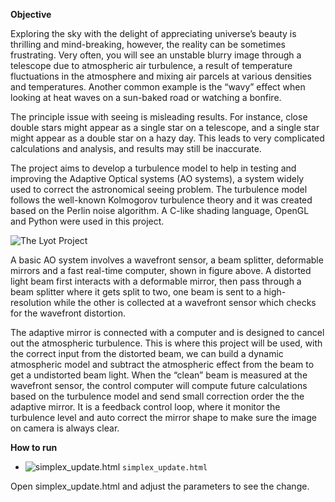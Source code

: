 **Objective**

Exploring the sky with the delight of appreciating universe’s beauty is thrilling and mind-breaking, however, the reality can be sometimes frustrating. Very often, you will see an unstable blurry image through a telescope due to atmospheric air turbulence, a result of temperature fluctuations in the atmosphere and mixing air parcels at various densities and temperatures. Another common example is the “wavy” effect when looking at heat waves on a sun-baked road or watching a bonfire. 



The principle issue with seeing is misleading results. For instance, close double stars might appear as a single star on a telescope, and a single star might appear as a double star on a hazy day.  This leads to very complicated calculations and analysis, and results may still be inaccurate.



The project aims to develop a turbulence model to help in testing and improving the Adaptive Optical systems (AO systems), a system widely used to correct the astronomical seeing problem. The turbulence model follows the well-known Kolmogorov turbulence theory and it was created based on the Perlin noise algorithm. A C-like shading language, OpenGL and Python were used in this project. 



![The Lyot Project](https://lh3.googleusercontent.com/proxy/NODITobqFDk80hK3xu7nfU6otyLomMuwh1VuFLuvfvwty-6w3YjXd6vf96Nw0fOgK6ONpgUUa9I)

 A basic AO system involves a wavefront sensor, a beam splitter, deformable mirrors and a fast real-time computer, shown in figure above. A distorted light beam first interacts with a deformable mirror, then pass through a beam splitter where it gets split to two, one beam is sent to a high-resolution while the other is collected at a wavefront sensor which checks for the wavefront distortion. 

The adaptive mirror is connected with a computer and is designed to cancel out the atmospheric turbulence. This is where this project will be used, with the correct input from the distorted beam, we can build a dynamic atmospheric model and subtract the atmospheric effect from the beam to get a undistorted beam light. When the “clean” beam is measured at the wavefront sensor, the control computer will compute future calculations based on the turbulence model and send small correction order the the adaptive mirror. It is a feedback control loop, where it monitor the turbulence level and auto correct the mirror shape to make sure the image on camera is always clear. 



**How to run**

- ![simplex_update.html](https://placehold.it/15/f03c15/000000?text=+) `simplex_update.html`

Open simplex_update.html and adjust the parameters to see the change.






